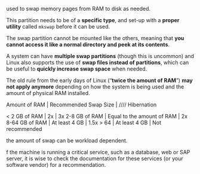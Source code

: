 used to swap memory pages from RAM to disk as needed.

This partition needs to be of a **specific type**, and set-up with a **proper utility** called `mkswap` before it can be used.

The swap partition cannot be mounted like the others, meaning that **you cannot access it like a normal directory and peek at its contents**.

A system can have **multiple swap partitions** (though this is uncommon) and Linux also supports the use of **swap files instead of partitions**, which can be useful to **quickly increase swap space** when needed.

The old rule from the early days of Linux (“**twice the amount of RAM**”) **may not apply anymore** depending on how the system is being used
and the amount of physical RAM installed.

Amount of RAM | Recommended Swap Size |  //// Hibernation

< 2 GB of RAM   |     2x       | 3x
2-8 GB of RAM   | Equal to the amount of RAM | 2x 
8-64 GB of RAM |         At least 4 GB                  | 1.5x 
\> 64                     |         At least 4 GB                  | Not recommended

the amount of swap can be workload dependent.

f the machine is running a critical service, such as a database, web or SAP server, it is wise to check the documentation for these services (or your software vendor) for a recommendation.

